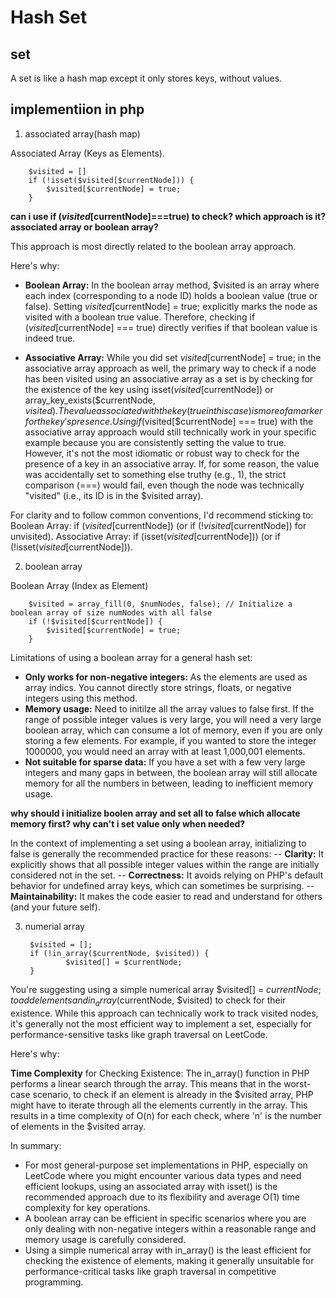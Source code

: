 # Hash Set

## set

A set is like a hash map except it only stores keys, without values.

## implementiion in php

1. associated array(hash map)

Associated Array (Keys as Elements). 

        $visited = []
        if (!isset($visited[$currentNode])) {
            $visited[$currentNode] = true;
        }

**can i use if ($visited[$currentNode]===true) to check? which approach is it? associated array or boolean array?**

This approach is most directly related to the boolean array approach.

Here's why:

- **Boolean Array:** In the boolean array method, $visited is an array where each index (corresponding to a node ID) holds a boolean value (true or false). Setting $visited[$currentNode] = true; explicitly marks the node as visited with a boolean true value. Therefore, checking if ($visited[$currentNode] === true) directly verifies if that boolean value is indeed true.

- **Associative Array:** While you did set $visited[$currentNode] = true; in the associative array approach as well, the primary way to check if a node has been visited using an associative array as a set is by checking for the existence of the key using isset($visited[$currentNode]) or array_key_exists($currentNode, $visited).  The value associated with the key (true in this case) is more of a marker for the key's presence.
Using if ($visited[$currentNode] === true) with the associative array approach would still technically work in your specific example because you are consistently setting the value to true. However, it's not the most idiomatic or robust way to check for the presence of a key in an associative array. If, for some reason, the value was accidentally set to something else truthy (e.g., 1), the strict comparison (===) would fail, even though the node was technically "visited" (i.e., its ID is in the $visited array).

For clarity and to follow common conventions, I'd recommend sticking to:
Boolean Array: if ($visited[$currentNode]) (or if (!$visited[$currentNode]) for unvisited).
Associative Array: if (isset($visited[$currentNode])) (or if (!isset($visited[$currentNode])).

2. boolean array

Boolean Array (Index as Element)

        $visited = array_fill(0, $numNodes, false); // Initialize a boolean array of size numNodes with all false
        if (!$visited[$currentNode]) {
            $visited[$currentNode] = true;
        }

Limitations of using a boolean array for a general hash set:
- **Only works for non-negative integers:** As the elements are used as array indics. You cannot directly store strings, floats, or negative integers using this method.
- **Memory usage:** Need to initilze all the array values to false first. If the range of possible integer values is very large, you will need a very large boolean array, which can consume a lot of memory, even if you are only storing a few elements. For example, if you wanted to store the integer 1000000, you would need an array with at least 1,000,001 elements.
- **Not suitable for sparse data:** If you have a set with a few very large integers and many gaps in between, the boolean array will still allocate memory for all the numbers in between, leading to inefficient memory usage.

**why should i initialize boolen array and set all to false which allocate memory first? why can't i set value only when needed?**

In the context of implementing a set using a boolean array, initializing to false is generally the recommended practice for these reasons:
-- **Clarity:** It explicitly shows that all possible integer values within the range are initially considered not in the set.
-- **Correctness:** It avoids relying on PHP's default behavior for undefined array keys, which can sometimes be surprising.
-- **Maintainability:** It makes the code easier to read and understand for others (and your future self).

3. numerial array

        $visited = [];
        if (!in_array($currentNode, $visited)) {
                $visited[] = $currentNode;
        }

You're suggesting using a simple numerical array $visited[] = $currentNode; to add elements and in_array($currentNode, $visited) to check for their existence. While this approach can technically work to track visited nodes, it's generally not the most efficient way to implement a set, especially for performance-sensitive tasks like graph traversal on LeetCode.

Here's why:

**Time Complexity** for Checking Existence: The in_array() function in PHP performs a linear search through the array. This means that in the worst-case scenario, to check if an element is already in the $visited array, PHP might have to iterate through all the elements currently in the array. This results in a time complexity of O(n) for each check, where 'n' is the number of elements in the $visited array.

In summary:

- For most general-purpose set implementations in PHP, especially on LeetCode where you might encounter various data types and need efficient lookups, using an associated array with isset() is the recommended approach due to its flexibility and average O(1) time complexity for key operations.
- A boolean array can be efficient in specific scenarios where you are only dealing with non-negative integers within a reasonable range and memory usage is carefully considered.
- Using a simple numerical array with in_array() is the least efficient for checking the existence of elements, making it generally unsuitable for performance-critical tasks like graph traversal in competitive programming.
